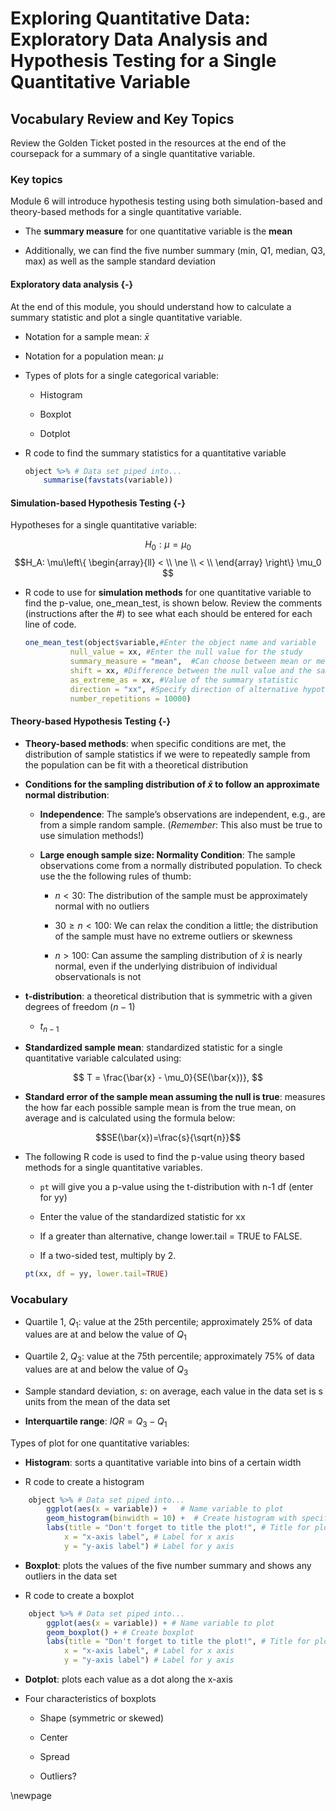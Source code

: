 # Exploring Quantitative Data: Exploratory Data Analysis and Hypothesis Testing for a Single Quantitative Variable

## Vocabulary Review and Key Topics

Review the Golden Ticket posted in the resources at the end of the coursepack for a summary of a single quantitative variable.  

### Key topics

Module 6 will introduce hypothesis testing using both simulation-based and theory-based methods for a single quantitative variable.

* The **summary measure** for one quantitative variable is the **mean**

* Additionally, we can find the five number summary (min, Q1, median, Q3, max) as well as the sample standard deviation

#### Exploratory data analysis {-}

At the end of this module, you should understand how to calculate a summary statistic and plot a single quantitative variable.  

* Notation for a sample mean: $\bar{x}$

* Notation for a population mean: $\mu$

* Types of plots for a single categorical variable:

    - Histogram
    
    - Boxplot
    
    - Dotplot

* R code to find the summary statistics for a quantitative variable

    
    ``` r
    object %>% # Data set piped into...
        summarise(favstats(variable))
    ```

#### Simulation-based Hypothesis Testing {-}

Hypotheses for a single quantitative variable:

$$H_0: \mu = \mu_0$$
$$H_A: \mu\left\{
\begin{array}{ll}
< \\
\ne \\
< \\
\end{array}
\right\}
\mu_0 $$

* R code to use for **simulation methods** for one quantitative variable to find the p-value, one_mean_test, is shown below. Review the comments (instructions after the #) to see what each should be entered for each line of code.

    
    ``` r
    one_mean_test(object$variable,#Enter the object name and variable
              null_value = xx, #Enter the null value for the study
              summary_measure = "mean",  #Can choose between mean or median
              shift = xx, #Difference between the null value and the sample mean
              as_extreme_as = xx, #Value of the summary statistic
              direction = "xx", #Specify direction of alternative hypothesis
              number_repetitions = 10000)
    ```

#### Theory-based Hypothesis Testing {-}

* **Theory-based methods**: when specific conditions are met, the distribution of sample statistics if we were to repeatedly sample from the population can be fit with a theoretical distribution

* **Conditions for the sampling distribution of $\bar{x}$ to follow an approximate normal distribution**:

    * **Independence**: The sample’s observations are independent, e.g., are from a simple random sample. (*Remember*: This also must be true to use simulation methods!)

     * **Large enough sample size: Normality Condition**: The sample observations come from a normally distributed population.  To check use the the following rules of thumb:
     
         - $n < 30$: The distribution of the sample must be approximately normal with no outliers
         
         - $30 \ge n < 100$: We can relax the condition a little; the distribution of the sample must have no extreme outliers or skewness
         
         - $n > 100$: Can assume the sampling distribution of $\bar{x}$ is nearly normal, even if the underlying distribuion of individual observationals is not
         
* **t-distribution**: a theoretical distribution that is symmetric with a given degrees of freedom ($n-1$)

    * $t_{n-1}$

* **Standardized sample mean**: standardized statistic for a single quantitative variable calculated using:

$$
T = \frac{\bar{x} - \mu_0}{SE(\bar{x})},
$$

* **Standard error of the sample mean assuming the null is true**: measures the how far each possible sample mean is from the true mean, on average and is calculated using the formula below:

$$SE(\bar{x})=\frac{s}{\sqrt{n}}$$

* The following R code is used to find the p-value using theory based methods for a single quantitative variables.

    * `pt` will give you a p-value using the t-distribution with n-1 df (enter for yy)
    
    * Enter the value of the standardized statistic for xx

    * If a greater than alternative, change lower.tail = TRUE to FALSE.
    
    * If a two-sided test, multiply by 2.
    
    
    ``` r
    pt(xx, df = yy, lower.tail=TRUE)
    ```


### Vocabulary

* Quartile 1, $Q_1$: value at the 25th percentile; approximately 25\% of data values are at and below the value of $Q_1$

* Quartile 2, $Q_3$: value at the 75th percentile; approximately 75\% of data values are at and below the value of $Q_3$

* Sample standard deviation, $s$: on average, each value in the data set is s units from the mean of the data set

* **Interquartile range**: $IQR = Q_3-Q_1$ 

Types of plot for one quantitative variables:

* **Histogram**: sorts a quantitative variable into bins of a certain width 

* R code to create a histogram


``` r
    object %>% # Data set piped into...
        ggplot(aes(x = variable)) +   # Name variable to plot
        geom_histogram(binwidth = 10) +  # Create histogram with specified binwidth
        labs(title = "Don't forget to title the plot!", # Title for plot
            x = "x-axis label", # Label for x axis
            y = "y-axis label") # Label for y axis
```


* **Boxplot**: plots the values of the five number summary and shows any outliers in the data set

* R code to create a boxplot


``` r
    object %>% # Data set piped into...
        ggplot(aes(x = variable)) + # Name variable to plot
        geom_boxplot() + # Create boxplot 
        labs(title = "Don't forget to title the plot!", # Title for plot
            x = "x-axis label", # Label for x axis
            y = "y-axis label") # Label for y axis
```

* **Dotplot**: plots each value as a dot along the x-axis

* Four characteristics of boxplots

    - Shape  (symmetric or skewed)
    
    - Center 
    
    - Spread
    
    - Outliers?
    

\newpage
